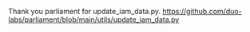 Thank you parliament for update_iam_data.py.
https://github.com/duo-labs/parliament/blob/main/utils/update_iam_data.py
